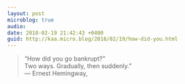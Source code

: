 ```yaml
---
layout: post
microblog: true
audio: 
date: 2018-02-19 21:42:43 +0400
guid: http://kaa.micro.blog/2018/02/19/how-did-you.html
---
```

> “How did you go bankrupt?"  
> Two ways. Gradually, then suddenly.”  
― Ernest Hemingway,
